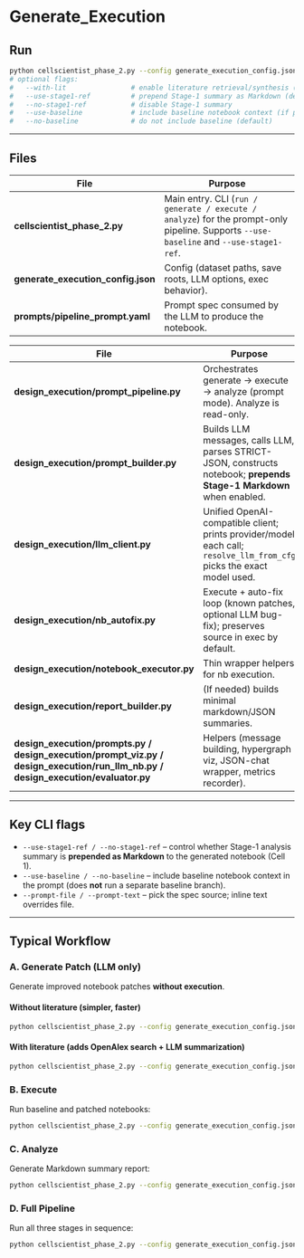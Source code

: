 # Generate_Execution

## Run

```bash
python cellscientist_phase_2.py --config generate_execution_config.json run
# optional flags:
#   --with-lit                # enable literature retrieval/synthesis (if configured)
#   --use-stage1-ref          # prepend Stage-1 summary as Markdown (default True)
#   --no-stage1-ref           # disable Stage-1 summary
#   --use-baseline            # include baseline notebook context (if present)
#   --no-baseline             # do not include baseline (default)
```

---

## Files

| File                               | Purpose                                                                                                                                |
| ---------------------------------- | -------------------------------------------------------------------------------------------------------------------------------------- |
| **cellscientist_phase_2.py**       | Main entry. CLI (`run / generate / execute / analyze`) for the prompt-only pipeline. Supports `--use-baseline` and `--use-stage1-ref`. |
| **generate_execution_config.json** | Config (dataset paths, save roots, LLM options, exec behavior).                                                                        |
| **prompts/pipeline_prompt.yaml**   | Prompt spec consumed by the LLM to produce the notebook.                                                                               |


| File                                                          | Purpose                                                                                                               |
| ------------------------------------------------------------- | --------------------------------------------------------------------------------------------------------------------- |
| **design_execution/prompt_pipeline.py**                                        | Orchestrates generate → execute → analyze (prompt mode). Analyze is read-only.                                        |
| **design_execution/prompt_builder.py**                                         | Builds LLM messages, calls LLM, parses STRICT-JSON, constructs notebook; **prepends Stage-1 Markdown** when enabled.  |
| **design_execution/llm_client.py**                                             | Unified OpenAI-compatible client; prints provider/model each call; `resolve_llm_from_cfg` picks the exact model used. |
| **design_execution/nb_autofix.py**                                             | Execute + auto-fix loop (known patches, optional LLM bug-fix); preserves source in exec by default.                   |
| **design_execution/notebook_executor.py**                                      | Thin wrapper helpers for nb execution.                                                                                |
| **design_execution/report_builder.py**                                         | (If needed) builds minimal markdown/JSON summaries.                                                                   |
| **design_execution/prompts.py / design_execution/prompt_viz.py / design_execution/run_llm_nb.py / design_execution/evaluator.py** | Helpers (message building, hypergraph viz, JSON-chat wrapper, metrics recorder).                                      |


---

## Key CLI flags

* `--use-stage1-ref / --no-stage1-ref` – control whether Stage-1 analysis summary is **prepended as Markdown** to the generated notebook (Cell 1).
* `--use-baseline / --no-baseline` – include baseline notebook context in the prompt (does **not** run a separate baseline branch).
* `--prompt-file / --prompt-text` – pick the spec source; inline text overrides file.

---

## Typical Workflow

### **A. Generate Patch (LLM only)**
Generate improved notebook patches **without execution**.

#### Without literature (simpler, faster)

```bash
python cellscientist_phase_2.py --config generate_execution_config.json generate 
```

#### With literature (adds OpenAlex search + LLM summarization)

```bash
python cellscientist_phase_2.py --config generate_execution_config.json generate --with-lit
```

### **B. Execute**
Run baseline and patched notebooks:
```bash
python cellscientist_phase_2.py --config generate_execution_config.json execute
```

### **C. Analyze**
Generate Markdown summary report:
```bash
python cellscientist_phase_2.py --config generate_execution_config.json analyze
```

### **D. Full Pipeline**
Run all three stages in sequence:
```bash
python cellscientist_phase_2.py --config generate_execution_config.json run --with-lit
```


